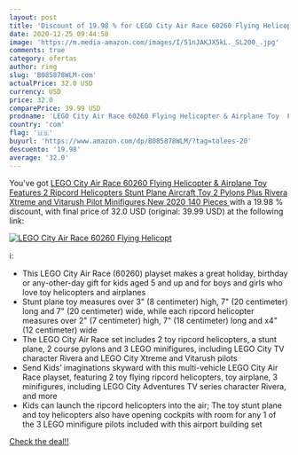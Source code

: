 ```yaml
---
layout: post
title: 'Discount of 19.98 % for LEGO City Air Race 60260 Flying Helicopt'
date: 2020-12-25 09:44:58
image: 'https://m.media-amazon.com/images/I/51nJAKJX5kL._SL200_.jpg'
comments: true
category: ofertas
author: ring
slug: 'B085878WLM-com'
actualPrice: 32.0 USD
currency: USD
price: 32.0
comparePrice: 39.99 USD
prodname: 'LEGO City Air Race 60260 Flying Helicopter & Airplane Toy  Features 2 Ripcord Helicopters  Stunt Plane Aircraft Toy  2 Pylons  Plus Rivera  Xtreme and Vitarush Pilot Minifigures  New 2020  140 Pieces '
country: 'com'
flag: '🇺🇸'
buyurl: 'https://www.amazon.com/dp/B085878WLM/?tag=tolees-20'
descuento: '19.98'
average: '32.0'
---
```


You've got [LEGO City Air Race 60260 Flying Helicopter & Airplane Toy  Features 2 Ripcord Helicopters  Stunt Plane Aircraft Toy  2 Pylons  Plus Rivera  Xtreme and Vitarush Pilot Minifigures  New 2020  140 Pieces ](https://www.amazon.com/dp/B085878WLM/?tag=tolees-20) with a  19.98 % discount, with final price of 32.0 USD (original: 39.99 USD) at the following link:

[![LEGO City Air Race 60260 Flying Helicopt](https://m.media-amazon.com/images/I/51nJAKJX5kL._SL200_.jpg)](https://www.amazon.com/dp/B085878WLM/?tag=tolees-20)

ℹ️:

- This LEGO City Air Race (60260) playset makes a great holiday, birthday or any-other-day gift for kids aged 5 and up and for boys and girls who love toy helicopters and airplanes
- Stunt plane toy measures over 3" (8 centimeter) high, 7" (20 centimeter) long and 7" (20 centimeter) wide, while each ripcord helicopter measures over 2" (7 centimeter) high, 7" (18 centimeter) long and x4" (12 centimeter) wide
- The LEGO City Air Race set includes 2 toy ripcord helicopters, a stunt plane, 2 course pylons and 3 LEGO minifigures, including LEGO City TV character Rivera and LEGO City Xtreme and Vitarush pilots
- Send Kids’ imaginations skyward with this multi-vehicle LEGO City Air Race playset, featuring 2 toy flying ripcord helicopters, toy airplane, 3 minifigures, including LEGO City Adventures TV series character Rivera, and more
- Kids can launch the ripcord helicopters into the air; The toy stunt plane and toy helicopters also have opening cockpits with room for any 1 of the 3 LEGO minifigure pilots included with this airport building set

[Check the deal!!](https://www.amazon.com/dp/B085878WLM/?tag=tolees-20)
